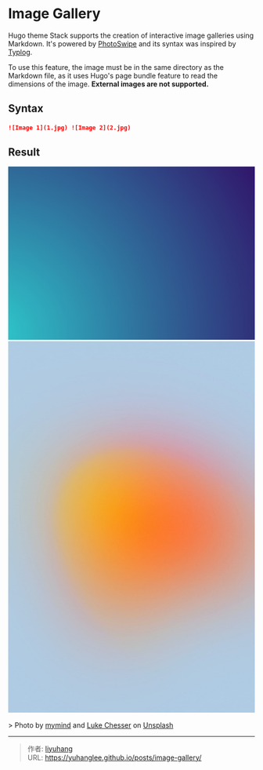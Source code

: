 # Image Gallery


Hugo theme Stack supports the creation of interactive image galleries using Markdown. It&#39;s powered by [PhotoSwipe](https://photoswipe.com/) and its syntax was inspired by [Typlog](https://typlog.com/).

To use this feature, the image must be in the same directory as the Markdown file, as it uses Hugo&#39;s page bundle feature to read the dimensions of the image. **External images are not supported.**

## Syntax

```markdown
![Image 1](1.jpg) ![Image 2](2.jpg)
```

## Result

![Image 1](1.jpg) ![Image 2](2.jpg)

&gt; Photo by [mymind](https://unsplash.com/@mymind) and [Luke Chesser](https://unsplash.com/@lukechesser) on [Unsplash](https://unsplash.com/)

---

> 作者: [liyuhang](https://github.com/yuhanglee)  
> URL: https://yuhanglee.github.io/posts/image-gallery/  

